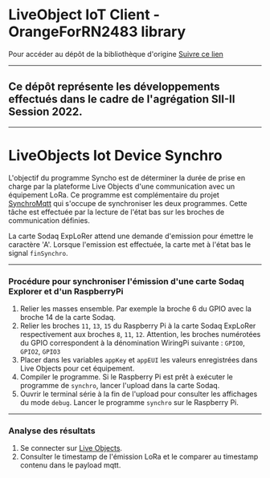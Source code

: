 # LiveObject IoT Client - OrangeForRN2483 library


Pour accéder au dépôt de la bibliothèque d'origine [Suivre ce lien](https://github.com/Orange-OpenSource/Orange-ExpLoRer-Kit-for-LoRa.git)

---

## Ce dépôt représente les développements effectués dans le cadre de l'agrégation SII-II Session 2022.

---

# LiveObjects Iot Device Synchro

L'objectif du programme Syncho est de déterminer la durée de prise en 
charge par la plateforme Live Objects d'une communication avec un 
équipement LoRa. Ce programme est complémentaire du projet [SynchroMqtt](https://github.com/laurentgiustignano/SynchroMqtt) qui s'occupe 
de synchroniser les deux programmes. Cette tâche est effectuée par la lecture de l'état bas sur les broches de communication définies.

La carte Sodaq ExpLoRer attend une demande d'emission pour émettre le caractère 'A'. Lorsque l'emission est effectuée, la carte met à l'état bas le signal `finSynchro`.

---
### Procédure pour synchroniser l'émission  d'une carte Sodaq Explorer et d'un RaspberryPi

1. Relier les masses ensemble. Par exemple la broche 6 du GPIO avec la broche 14 de la carte Sodaq.
2. Relier les broches `11`, `13`, `15` du Raspberry Pi à la carte Sodaq ExpLoRer respectivement aux broches `8`, `11`, `12`. Attention, les broches numérotées du GPIO correspondent à la dénomination WiringPi suivante :  `GPIO0`, `GPIO2`, `GPIO3`
3. Placer dans les variables `appKey` et `appEUI` les valeurs enregistrées dans Live Objects pour cet équipement. 
4. Compiler le programme. Si le Raspberry Pi est prêt à exécuter le programme de `synchro`, lancer l'upload dans la carte Sodaq.
5. Ouvrir le terminal série à la fin de l'upload pour consulter les affichages du mode `debug`. Lancer le programme `synchro` sur le Raspberry Pi.

---
### Analyse des résultats

1. Se connecter sur [Live Objects](https://liveobjects.orange-business.com/#/login).
2. Consulter le timestamp de l'émission LoRa et le comparer au timestamp contenu dans le payload mqtt.
